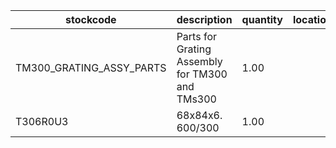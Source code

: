 |stockcode|description|quantity|location|
|---------|-----------|--------|--------|
|TM300_GRATING_ASSY_PARTS|Parts for Grating Assembly for TM300 and TMs300|1.00||
|T306R0U3|68x84x6. 600/300|1.00||
